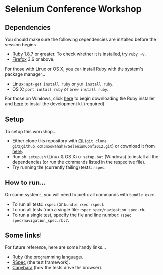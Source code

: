 # Selenium Conference Workshop

## Dependencies

You should make sure the following dependencies are installed before the session begins...

* [Ruby 1.8.7](http://www.ruby-lang.org/en/downloads/) or greater. To check whether it is installed, try `ruby -v`.
* [Firefox](http://www.mozilla.org/en-US/firefox/new/) 3.6 or above.

For those with Linux or OS X, you can install Ruby with the system's package manager...

* Linux: `apt-get install ruby` or `yum install ruby`.
* OS X: `port install ruby` or `brew install ruby`.

For those on Windows, click [here](http://rubyforge.org/frs/download.php/75851/rubyinstaller-1.8.7-p358.exe)
to begin downloading the Ruby installer and
[here](https://github.com/downloads/oneclick/rubyinstaller/DevKit-tdm-32-4.5.2-20111229-1559-sfx.exe)
to install the development kit (required).

## Setup

To setup this workshop...

* Either clone this repository with [Git](http://git-scm.com/download) (`git clone git@github.com:moowahaha/SeleniumConf2012.git`)
  or download it from [here](https://github.com/moowahaha/SeleniumConf2012/zipball/master).
* Run `sh setup.sh` (Linux & OS X) or `setup.bat` (Windows) to install all the dependencies (or run the commands listed in the respecitve file).
* Try running the (currently failing) tests: `rspec`.

## How to run...

On some systems, you will need to prefix all commands with `bundle exec`.

* To run all tests: `rspec` (or `bundle exec rspec`).
* To run all tests from a single file: `rspec spec/navigation_spec.rb`.
* To run a single test, specify the file and line number: `rspec spec/navigation_spec.rb:7`.

## Some links!

For future reference, here are some handy links...

* [Ruby](http://www.rubyinside.com/media/poignant-guide.pdf) (the programming language).
* [RSpec](http://rspec.info/documentation/) (the test framework).
* [Capybara](https://github.com/jnicklas/capybara) (how the tests drive the browser).
